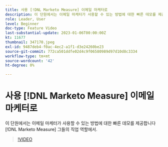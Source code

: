 ```yaml
---
title: 사용 [!DNL Marketo Measure] 이메일 마케터로
description: 이 단원에서는 이메일 마케터가 사용할 수 있는 방법에 대한 빠른 데모를 제공합니다 [!DNL Marketo Measure] 그들의 직업 역할에서.
role: Leader, User
level: Beginner
doc-type: Feature Video
last-substantial-update: 2023-01-06T00:00:00Z
kt: 11677
thumbnail: 347170.jpeg
exl-id: 9487deb4-f0ac-4ec2-a1f1-d3e24260be23
source-git-commit: 772ca501ddfe02d4c9f06580989d97d10d8c3334
workflow-type: tm+mt
source-wordcount: '42'
ht-degree: 0%

---
```


# 사용 [!DNL Marketo Measure] 이메일 마케터로

이 단원에서는 이메일 마케터가 사용할 수 있는 방법에 대한 빠른 데모를 제공합니다 [!DNL Marketo Measure] 그들의 직업 역할에서.

>[!VIDEO](https://video.tv.adobe.com/v/347170/?quality=12&learn=on)
